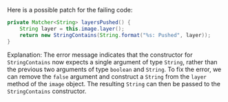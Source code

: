 Here is a possible patch for the failing code:
```java
private Matcher<String> layersPushed() {
    String layer = this.image.layer();
    return new StringContains(String.format("%s: Pushed", layer));
}
```
Explanation:
The error message indicates that the constructor for `StringContains` now expects a single argument of type `String`, rather than the previous two arguments of type `boolean` and `String`.
To fix the error, we can remove the `false` argument and construct a `String` from the `layer` method of the `image` object. The resulting `String` can then be passed to the `StringContains` constructor.